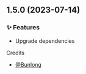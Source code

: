 ## 1.5.0 (2023-07-14)

### ✨ Features

  * Upgrade dependencies

Credits

* [@Bunlong](https://github.com/Bunlong)
